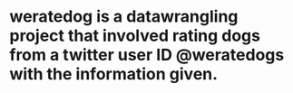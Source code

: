 # weratedog is a datawrangling project that involved rating dogs from a twitter user ID @weratedogs with the information given.
